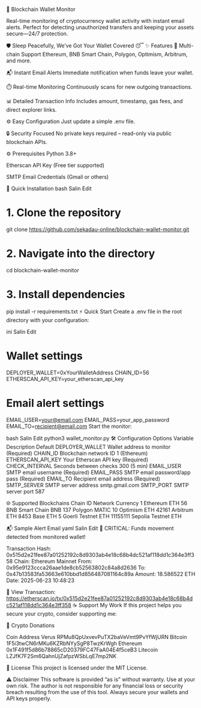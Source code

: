 🔔 Blockchain Wallet Monitor




Real-time monitoring of cryptocurrency wallet activity with instant email alerts.
Perfect for detecting unauthorized transfers and keeping your assets secure—24/7 protection.

🛡️ Sleep Peacefully, We’ve Got Your Wallet Covered 😴
✨ Features
🔗 Multi-chain Support
Ethereum, BNB Smart Chain, Polygon, Optimism, Arbitrum, and more.

📬 Instant Email Alerts
Immediate notification when funds leave your wallet.

⏱️ Real-time Monitoring
Continuously scans for new outgoing transactions.

📊 Detailed Transaction Info
Includes amount, timestamp, gas fees, and direct explorer links.

⚙️ Easy Configuration
Just update a simple .env file.

🔒 Security Focused
No private keys required – read-only via public blockchain APIs.

⚙️ Prerequisites
Python 3.8+

Etherscan API Key (Free tier supported)

SMTP Email Credentials (Gmail or others)

🚀 Quick Installation
bash
Salin
Edit
# 1. Clone the repository
git clone https://github.com/sekadau-online/blockchain-wallet-monitor.git

# 2. Navigate into the directory
cd blockchain-wallet-monitor

# 3. Install dependencies
pip install -r requirements.txt
⚡ Quick Start
Create a .env file in the root directory with your configuration:

ini
Salin
Edit
# Wallet settings
DEPLOYER_WALLET=0xYourWalletAddress
CHAIN_ID=56
ETHERSCAN_API_KEY=your_etherscan_api_key

# Email alert settings
EMAIL_USER=your@email.com
EMAIL_PASS=your_app_password
EMAIL_TO=recipient@email.com
Start the monitor:

bash
Salin
Edit
python3 wallet_monitor.py
🛠️ Configuration Options
Variable	Description	Default
DEPLOYER_WALLET	Wallet address to monitor	(Required)
CHAIN_ID	Blockchain network ID	1 (Ethereum)
ETHERSCAN_API_KEY	Your Etherscan API key	(Required)
CHECK_INTERVAL	Seconds between checks	300 (5 min)
EMAIL_USER	SMTP email username	(Required)
EMAIL_PASS	SMTP email password/app pass	(Required)
EMAIL_TO	Recipient email address	(Required)
SMTP_SERVER	SMTP server address	smtp.gmail.com
SMTP_PORT	SMTP server port	587

🌐 Supported Blockchains
Chain ID	Network	Currency
1	Ethereum	ETH
56	BNB Smart Chain	BNB
137	Polygon	MATIC
10	Optimism	ETH
42161	Arbitrum	ETH
8453	Base	ETH
5	Goerli Testnet	ETH
11155111	Sepolia Testnet	ETH

📬 Sample Alert Email
yaml
Salin
Edit
🚨 CRITICAL: Funds movement detected from monitored wallet!

Transaction Hash: 0x515d2e21fee87a01252192c8d9303ab4e18c68b4dc521af118dd1c364e3ff358
Chain: Ethereum Mainnet
From: 0x95e9123ccca26aae1de8cb52563802c84a8d2636
To: 0x47b13583fa53663e610bbd1d856487081164c89a
Amount: 18.586522 ETH
Date: 2025-06-23 10:48:23

🔗 View Transaction:  
https://etherscan.io/tx/0x515d2e21fee87a01252192c8d9303ab4e18c68b4dc521af118dd1c364e3ff358
☕ Support My Work
If this project helps you secure your crypto, consider supporting me:

💸 Crypto Donations

Coin	Address
Verus	RPMu8QpUxvevPuTX2baVeVmt9PvYfWjURN
Bitcoin	1F5i3twCN6rMKu6KZRbNYySgP8TwzKrWgh
Ethereum	0x1F491f5d86b78865cD20379FC47FaA04E4f5ceB3
Litecoin	LZJfK7F2Sm6QahnUjZafpzWSbLqE7mp2NK

📜 License
This project is licensed under the MIT License.

⚠️ Disclaimer
This software is provided “as is” without warranty. Use at your own risk.
The author is not responsible for any financial loss or security breach resulting from the use of this tool.
Always secure your wallets and API keys properly.

